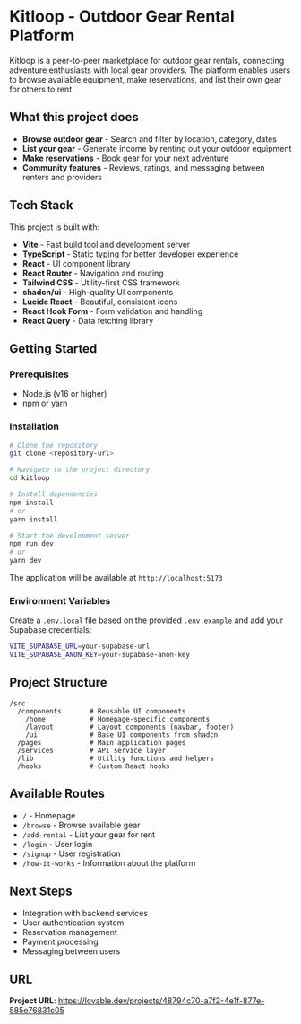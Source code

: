 
# Kitloop - Outdoor Gear Rental Platform

Kitloop is a peer-to-peer marketplace for outdoor gear rentals, connecting adventure enthusiasts with local gear providers. The platform enables users to browse available equipment, make reservations, and list their own gear for others to rent.

## What this project does

- **Browse outdoor gear** - Search and filter by location, category, dates
- **List your gear** - Generate income by renting out your outdoor equipment
- **Make reservations** - Book gear for your next adventure
- **Community features** - Reviews, ratings, and messaging between renters and providers

## Tech Stack

This project is built with:

- **Vite** - Fast build tool and development server
- **TypeScript** - Static typing for better developer experience
- **React** - UI component library
- **React Router** - Navigation and routing
- **Tailwind CSS** - Utility-first CSS framework
- **shadcn/ui** - High-quality UI components
- **Lucide React** - Beautiful, consistent icons
- **React Hook Form** - Form validation and handling
- **React Query** - Data fetching library

## Getting Started

### Prerequisites

- Node.js (v16 or higher)
- npm or yarn

### Installation

```bash
# Clone the repository
git clone <repository-url>

# Navigate to the project directory
cd kitloop

# Install dependencies
npm install
# or
yarn install

# Start the development server
npm run dev
# or
yarn dev
```

The application will be available at `http://localhost:5173`

### Environment Variables

Create a `.env.local` file based on the provided `.env.example` and add your
Supabase credentials:

```bash
VITE_SUPABASE_URL=your-supabase-url
VITE_SUPABASE_ANON_KEY=your-supabase-anon-key
```

## Project Structure

```
/src
  /components       # Reusable UI components
    /home           # Homepage-specific components
    /layout         # Layout components (navbar, footer)
    /ui             # Base UI components from shadcn
  /pages            # Main application pages
  /services         # API service layer
  /lib              # Utility functions and helpers
  /hooks            # Custom React hooks
```

## Available Routes

- `/` - Homepage
- `/browse` - Browse available gear
- `/add-rental` - List your gear for rent
- `/login` - User login
- `/signup` - User registration
- `/how-it-works` - Information about the platform

## Next Steps

- Integration with backend services
- User authentication system
- Reservation management
- Payment processing
- Messaging between users

## URL

**Project URL**: https://lovable.dev/projects/48794c70-a7f2-4e1f-877e-585e76831c05
